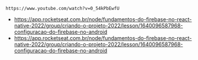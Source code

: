 ```
https://www.youtube.com/watch?v=0_54kPbEwfU
```
* https://app.rocketseat.com.br/node/fundamentos-do-firebase-no-react-native-2022/group/criando-o-projeto-2022/lesson/1640096587968-configuracao-do-firebase-no-android
* https://app.rocketseat.com.br/node/fundamentos-do-firebase-no-react-native-2022/group/criando-o-projeto-2022/lesson/1640096587968-configuracao-do-firebase-no-android
